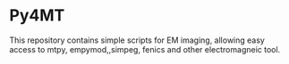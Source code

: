 # Py4MT
This repository contains simple scripts for EM imaging, allowing easy access to mtpy, empymod,,simpeg, fenics and other electromagneic tool.
